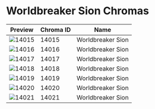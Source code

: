 # Worldbreaker Sion Chromas

| Preview | Chroma ID | Name |
|---------|-----------|------|
| ![14015](https://raw.communitydragon.org/latest/plugins/rcp-be-lol-game-data/global/default/v1/champion-chroma-images/14/14015.png) | 14015 | Worldbreaker Sion |
| ![14016](https://raw.communitydragon.org/latest/plugins/rcp-be-lol-game-data/global/default/v1/champion-chroma-images/14/14016.png) | 14016 | Worldbreaker Sion |
| ![14017](https://raw.communitydragon.org/latest/plugins/rcp-be-lol-game-data/global/default/v1/champion-chroma-images/14/14017.png) | 14017 | Worldbreaker Sion |
| ![14018](https://raw.communitydragon.org/latest/plugins/rcp-be-lol-game-data/global/default/v1/champion-chroma-images/14/14018.png) | 14018 | Worldbreaker Sion |
| ![14019](https://raw.communitydragon.org/latest/plugins/rcp-be-lol-game-data/global/default/v1/champion-chroma-images/14/14019.png) | 14019 | Worldbreaker Sion |
| ![14020](https://raw.communitydragon.org/latest/plugins/rcp-be-lol-game-data/global/default/v1/champion-chroma-images/14/14020.png) | 14020 | Worldbreaker Sion |
| ![14021](https://raw.communitydragon.org/latest/plugins/rcp-be-lol-game-data/global/default/v1/champion-chroma-images/14/14021.png) | 14021 | Worldbreaker Sion |